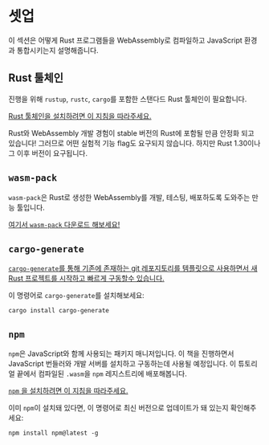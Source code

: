 # 셋업

이 섹션은 어떻게 Rust 프로그램들을 WebAssembly로 컴파일하고 JavaScript 환경과 통합시키는지 설명해줍니다.

## Rust 툴체인

진행을 위해 `rustup`, `rustc`, `cargo`를 포함한 스탠다드 Rust 툴체인이 필요합니다.

[Rust 툴체인을 설치하려면 이 지침을 따라주세요.][rust-install]

Rust와 WebAssembly 개발 경험이 stable 버전의 Rust에 포함될 만큼 안정화 되고 있습니다! 그러므로 어떤 실험적 기능 flag도 요구되지 않습니다. 하지만 Rust 1.30이나 그 이후 버전이 요구됩니다.

## `wasm-pack`

`wasm-pack`은 Rust로 생성한 WebAssembly를 개발, 테스팅, 배포하도록 도와주는 만능 툴입니다.

[여기서 `wasm-pack` 다운로드 해보세요!][wasm-pack-install]

## `cargo-generate`

[`cargo-generate`를 통해 기존에 존재하는 git 레포지토리를 템플릿으로 사용하면서 새 Rust 프로젝트를 시작하고 빠르게 구동할수 있습니다.][cargo-generate]

이 명령어로 `cargo-generate`를 설치해보세요:

```
cargo install cargo-generate
```

## `npm`

`npm`은 JavaScript와 함께 사용되는 패키지 매니저입니다. 이 책을 진행하면서 JavaScript 번들러와 개발 서버를 설치하고 구동하는데 사용될 예정입니다. 이 튜토리얼 끝에서 컴파일된 `.wasm`을 `npm` 레지스트리에 배포해봅니다.

[`npm` 을 설치하려면 이 지침을 따라주세요.][npm-install]

이미 `npm`이 설치돼 있다면, 이 명령어로 최신 버전으로 업데이트가 돼 있는지 확인해주세요:

```
npm install npm@latest -g
```

[rust-install]: https://www.rust-lang.org/tools/install
[npm-install]: https://www.npmjs.com/get-npm
[wasm-pack]: https://github.com/rustwasm/wasm-pack
[cargo-generate]: https://github.com/ashleygwilliams/cargo-generate
[wasm-pack-install]: https://rustwasm.github.io/wasm-pack/installer/
